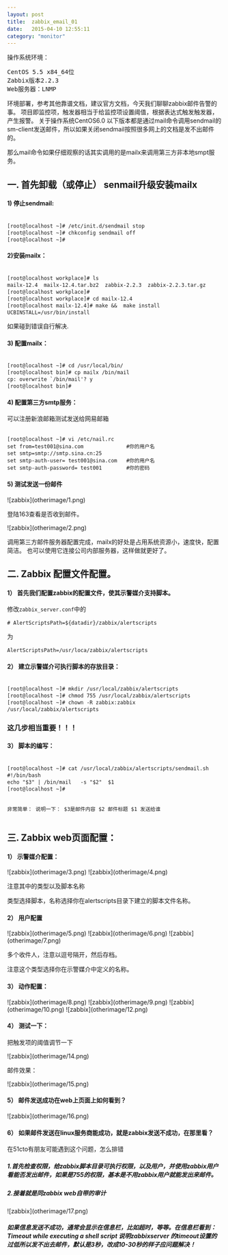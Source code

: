 ```yaml
---
layout: post
title:  zabbix_email_01
date:   2015-04-10 12:55:11
category: "monitor"
---
```

<p>操作系统环境：</p>
<pre>CentOS 5.5 x84_64位
Zabbix版本2.2.3
Web服务器：LNMP
</pre>
<p>
环境部署，参考其他靠谱文档，建议官方文档，今天我们聊聊zabbix邮件告警的事。
项目即监控项，触发器相当于给监控项设置阈值，根据表达式触发触发器，产生报警。
关于操作系统CentOS6.0 以下版本都是通过mail命令调用sendmail的sm-client发送邮件，所以如果关闭sendmail按照很多网上的文档是发不出邮件的。
</p>
<p>那么mail命令如果仔细观察的话其实调用的是mailx来调用第三方非本地smpt服务。</p>

<h2>一.   首先卸载（或停止） senmail升级安装mailx</h2>
<h4>1)       停止sendmail:</h4>
<pre><code>
[root@localhost ~]# /etc/init.d/sendmail stop
[root@localhost ~]# chkconfig sendmail off
[root@localhost ~]#
</code></pre>

<h4>2)安装mailx：</h4>
<pre><code>
[root@localhost workplace]# ls
mailx-12.4  mailx-12.4.tar.bz2  zabbix-2.2.3  zabbix-2.2.3.tar.gz
[root@localhost workplace]#
[root@localhost workplace]# cd mailx-12.4
[root@localhost mailx-12.4]# make &&  make install UCBINSTALL=/usr/bin/install
</code></pre>


<p>如果碰到错误自行解决.</p>
<h4>3)       配置mailx：</h4>
<pre><code>
[root@localhost ~]# cd /usr/local/bin/
[root@localhost bin]# cp mailx /bin/mail
cp: overwrite `/bin/mail'? y
[root@localhost bin]#
</code></pre>
<h4>4)       配置第三方smtp服务：</h4>
<p>可以注册新浪邮箱测试发送给网易邮箱</p>
<pre><code>
[root@localhost ~]# vi /etc/nail.rc
set from=test001@sina.com              #你的用户名
set smtp=smtp://smtp.sina.cn:25
set smtp-auth-user= test001@sina.com   #你的用户名
set smtp-auth-password= test001        #你的密码
</code></pre>
<h4>5)       测试发送一份邮件</h4>
![zabbix](otherimage/1.png)
<p>
登陆163查看是否收到邮件。</p>
![zabbix](otherimage/2.png)
<p>调用第三方邮件服务器配置完成，mailx的好处是占用系统资源小，速度快，配置简洁。
也可以使用它连接公司内部服务器，这样做就更好了。
</p>
<h2>二.   Zabbix 配置文件配置。</h2>
<h4>1）  首先我们配置zabbix的配置文件，使其示警媒介支持脚本。</h4>
修改<code>zabbix_server.conf</code>中的
<pre><code># AlertScriptsPath=${datadir}/zabbix/alertscripts</code></pre>
<p>为</p>
<pre><code>AlertScriptsPath=/usr/loca/zabbix/alertscripts</code></pre>


<h4>2）  建立示警媒介可执行脚本的存放目录：</h4>
<pre><code>
[root@localhost ~]# mkdir /usr/local/zabbix/alertscripts
[root@localhost ~]# chmod 755 /usr/local/zabbix/alertscripts
[root@localhost ~]# chown -R zabbix:zabbix /usr/local/zabbix/alertscripts
</code></pre>
<h3>这几步相当重要！！！</h3>
<h4>3）  脚本的编写：</h4>
<pre><code>
[root@localhost ~]# cat /usr/local/zabbix/alertscripts/sendmail.sh
#!/bin/bash
echo "$3" | /bin/mail   -s "$2"  $1
[root@localhost ~]#

非常简单：
	说明一下：
	$3是邮件内容
	$2 邮件标题
	$1 发送给谁
</code></pre>

<h2>三.   Zabbix  web页面配置：</h2>
<h4>1）  示警媒介配置：</h4>
![zabbix](otherimage/3.png)
![zabbix](otherimage/4.png)
<p>注意其中的类型以及脚本名称</p>
<p>类型选择脚本，名称选择你在alertscripts目录下建立的脚本文件名称。</p>
<h4>2）  用户配置</h4>
![zabbix](otherimage/5.png)
![zabbix](otherimage/6.png)
![zabbix](otherimage/7.png)
<p>多个收件人，注意以逗号隔开，然后存档。</p>
<p>注意这个类型选择你在示警媒介中定义的名称。</p>
<h4>3）  动作配置：</h4>
![zabbix](otherimage/8.png)
![zabbix](otherimage/9.png)
![zabbix](otherimage/10.png)
![zabbix](otherimage/12.png)

<h4>4）  测试一下：</h4>
<p>把触发项的阈值调节一下</p>
![zabbix](otherimage/14.png)
<p>邮件效果：</p>
![zabbix](otherimage/15.png)

<h4>5）  邮件发送成功在web上页面上如何看到？</h4>
![zabbix](otherimage/16.png)
<h4>6）  如果邮件发送在linux服务商能成功，就是zabbix发送不成功，在那里看？</h4>
<p>在51cto有朋友可能遇到这个问题，怎么排错</p>
<h5>1.首先检查权限，给zabbix脚本目录可执行权限，以及用户，并使用zabbix用户看能否发出邮件，如果是755的权限，基本是不用zabbix用户就能发出来邮件。</h5>
<h5>2.接着就是同zabbix web自带的审计</h5>
![zabbix](otherimage/17.png)
<h5>如果信息发送不成功，通常会显示在信息栏，比如超时，等等。在信息栏看到：Timeout while executing a shell script 说明zabbixserver 的timeout设置的过低所以发不出去邮件，默认是3秒，改成10-30秒的样子应问题解决！</h5>
